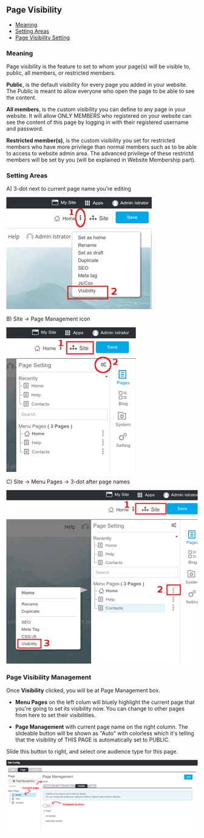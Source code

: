 ## Page Visibility

  - [Meaning](#meaning)
  - [Setting Areas](#settingarea)
  - [Page Visibility Setting](#visibilitysetting)

<a name="meaning"></a>
### Meaning

Page visibility is the feature to set to whom your page(s) will be visible to, public, all members, or restricted members.

**Public**, is the default visibility for every page you added in your website. The Public is meant to allow everyone who open the page to be able to see the content.

**All members**, is the custom visibility you can define to any page in your website. It will allow ONLY MEMBERS who registered on your website can see the content of this page by logging in with their registered username and password.

**Restricted member(s)**, is the custom visibility you set for restricted members who have more privilege than normal members such as to be able to access to website admin area. The advanced privilege of these restrictd members will be set by you (will be explained in Website Membership part).



<a name="settingarea"></a>
### Setting Areas
A) 3-dot next to current page name you're editing

![image](images/Visibility1.png)


B) Site -> Page Management icon

![image](images/visibility2.png)


C) Site -> Menu Pages -> 3-dot after page names

![image](images/visibility3.png)



<a name="visibilitysetting"></a>
### Page Visibility Management

Once **Visibility** clicked, you will be at Page Management box.

- **Menu Pages** on the left colum will bluely highlight the current page that you're going to set its visibility now. You can change to other pages from here to set their visibilities.

- **Page Management** with current page name on the right column. The slideable button will be shown as "Auto" with colorless which it's telling that the visibility of THIS PAGE is automatically set to PUBLIC. 

Slide this button to right, and select one audience type for this page.

![image](images/visibility5.png)






